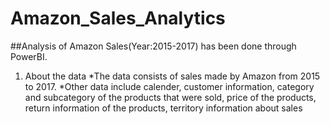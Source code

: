# Amazon_Sales_Analytics

##Analysis of Amazon Sales(Year:2015-2017) has been done through PowerBI.
1. About the data
  *The data consists of sales made by Amazon from 2015 to 2017.
  *Other data include calender, customer information, category and subcategory of the products that were sold, price of the products, return information of the products, territory information about sales


